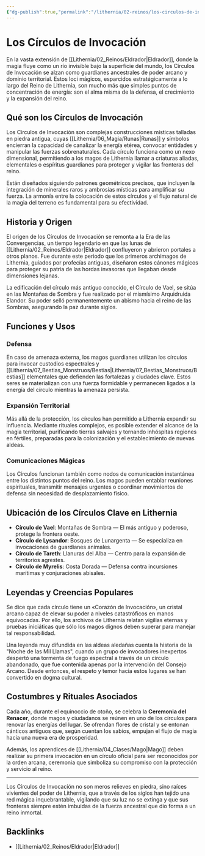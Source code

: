 ```yaml
---
{"dg-publish":true,"permalink":"/lithernia/02-reinos/los-circulos-de-invocacion/","title":"Los Círculos de Invocación","tags":["lithernia","magia","construccion-magica"]}
---
```


# Los Círculos de Invocación

En la vasta extensión de [[Lithernia/02_Reinos/Eldrador\|Eldrador]], donde la magia fluye como un río invisible bajo la superficie del mundo, los Círculos de Invocación se alzan como guardianes ancestrales de poder arcano y dominio territorial. Estos loci mágicos, esparcidos estratégicamente a lo largo del Reino de Lithernia, son mucho más que simples puntos de concentración de energía: son el alma misma de la defensa, el crecimiento y la expansión del reino.

## Qué son los Círculos de Invocación

Los Círculos de Invocación son complejas construcciones místicas talladas en piedra antigua, cuyas [[Lithernia/06_Magia/Runas\|Runas]] y símbolos encierran la capacidad de canalizar la energía etérea, convocar entidades y manipular las fuerzas sobrenaturales. Cada círculo funciona como un nexo dimensional, permitiendo a los magos de Lithernia llamar a criaturas aliadas, elementales o espíritus guardianes para proteger y vigilar las fronteras del reino.

Están diseñados siguiendo patrones geométricos precisos, que incluyen la integración de minerales raros y ambrosías místicas para amplificar su fuerza. La armonía entre la colocación de estos círculos y el flujo natural de la magia del terreno es fundamental para su efectividad.

## Historia y Origen

El origen de los Círculos de Invocación se remonta a la Era de las Convergencias, un tiempo legendario en que las lunas de [[Lithernia/02_Reinos/Eldrador\|Eldrador]] confluyeron y abrieron portales a otros planos. Fue durante este periodo que los primeros archimagos de Lithernia, guiados por profecías antiguas, diseñaron estos cánones mágicos para proteger su patria de las hordas invasoras que llegaban desde dimensiones lejanas.

La edificación del círculo más antiguo conocido, el Círculo de Vael, se sitúa en las Montañas de Sombra y fue realizado por el mismísimo Arquidruida Elandor. Su poder selló permanentemente un abismo hacia el reino de las Sombras, asegurando la paz durante siglos.

## Funciones y Usos

### Defensa

En caso de amenaza externa, los magos guardianes utilizan los círculos para invocar custodios espectrales y [[Lithernia/07_Bestias_Monstruos/Bestias\|Lithernia/07_Bestias_Monstruos/Bestias]] elementales que defienden las fortalezas y ciudades clave. Estos seres se materializan con una fuerza formidable y permanecen ligados a la energía del círculo mientras la amenaza persista.

### Expansión Territorial

Más allá de la protección, los círculos han permitido a Lithernia expandir su influencia. Mediante rituales complejos, es posible extender el alcance de la magia territorial, purificando tierras salvajes y tornando inhóspitas regiones en fértiles, preparadas para la colonización y el establecimiento de nuevas aldeas.

### Comunicaciones Mágicas

Los Círculos funcionan también como nodos de comunicación instantánea entre los distintos puntos del reino. Los magos pueden entablar reuniones espirituales, transmitir mensajes urgentes o coordinar movimientos de defensa sin necesidad de desplazamiento físico.

## Ubicación de los Círculos Clave en Lithernia

- **Círculo de Vael**: Montañas de Sombra — El más antiguo y poderoso, protege la frontera oeste.
- **Círculo de Lysandor**: Bosques de Lunargenta — Se especializa en invocaciones de guardianes animales.
- **Círculo de Tareth**: Llanuras del Alba — Centro para la expansión de territorios agrestes.
- **Círculo de Myrelis**: Costa Dorada — Defensa contra incursiones marítimas y conjuraciones abisales.

## Leyendas y Creencias Populares

Se dice que cada círculo tiene un «Corazón de Invocación», un cristal arcano capaz de elevar su poder a niveles catastróficos en manos equivocadas. Por ello, los archivos de Lithernia relatan vigilias eternas y pruebas iniciáticas que sólo los magos dignos deben superar para manejar tal responsabilidad.

Una leyenda muy difundida en las aldeas aledañas cuenta la historia de la "Noche de las Mil Llamas", cuando un grupo de invocadores inexpertos despertó una tormenta de fuego espectral a través de un círculo abandonado, que fue contenida apenas por la intervención del Consejo Arcano. Desde entonces, el respeto y temor hacia estos lugares se han convertido en dogma cultural.

## Costumbres y Rituales Asociados

Cada año, durante el equinoccio de otoño, se celebra la **Ceremonia del Renacer**, donde magos y ciudadanos se reúnen en uno de los círculos para renovar las energías del lugar. Se ofrendan flores de cristal y se entonan cánticos antiguos que, según cuentan los sabios, empujan el flujo de magia hacia una nueva era de prosperidad.

Además, los aprendices de [[Lithernia/04_Clases/Mago\|Mago]] deben realizar su primera invocación en un círculo oficial para ser reconocidos por la orden arcana, ceremonia que simboliza su compromiso con la protección y servicio al reino.

---

Los Círculos de Invocación no son meros relieves en piedra, sino raíces vivientes del poder de Lithernia, que a través de los siglos han tejido una red mágica inquebrantable, vigilando que su luz no se extinga y que sus fronteras siempre estén imbuidas de la fuerza ancestral que dio forma a un reino inmortal.

## Backlinks
- [[Lithernia/02_Reinos/Eldrador\|Eldrador]]
